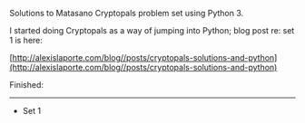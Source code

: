 Solutions to Matasano Cryptopals problem set using Python 3. 

I started doing Cryptopals as a way of jumping into Python; blog post re: set 1 is here:

[http://alexislaporte.com/blog//posts/cryptopals-solutions-and-python](http://alexislaporte.com/blog//posts/cryptopals-solutions-and-python)

Finished:
___

- Set 1